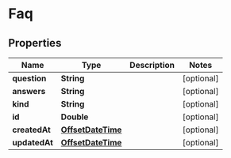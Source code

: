 
# Faq

## Properties
Name | Type | Description | Notes
------------ | ------------- | ------------- | -------------
**question** | **String** |  |  [optional]
**answers** | **String** |  |  [optional]
**kind** | **String** |  |  [optional]
**id** | **Double** |  |  [optional]
**createdAt** | [**OffsetDateTime**](OffsetDateTime.md) |  |  [optional]
**updatedAt** | [**OffsetDateTime**](OffsetDateTime.md) |  |  [optional]



